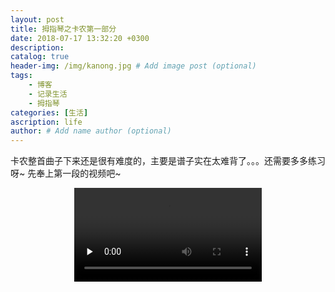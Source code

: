 ```yaml
---
layout: post
title: 拇指琴之卡农第一部分
date: 2018-07-17 13:32:20 +0300
description: 
catalog: true
header-img: /img/kanong.jpg # Add image post (optional)
tags: 
    - 博客
    - 记录生活
    - 拇指琴
categories: [生活]
ascription: life
author: # Add name author (optional)
---
```

卡农整首曲子下来还是很有难度的，主要是谱子实在太难背了。。。还需要多多练习呀~ 先奉上第一段的视频吧~ 
<center>
    <video id="video" controls="" preload="none">
        <source id="mp4" src="{{site.baseurl}}/img/cannon.mp4"></source>
    </video>
</center>

